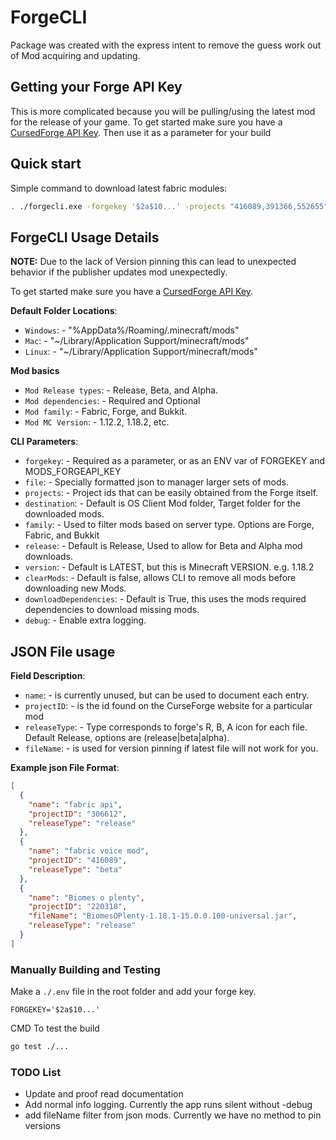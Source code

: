 # ForgeCLI

Package was created with the express intent to remove the guess work out of Mod acquiring and updating.

## Getting your Forge API Key

This is more complicated because you will be pulling/using the latest mod for the release of your game. To get started make sure you have a [CursedForge API Key](https://docs.curseforge.com/#getting-started). Then use it as a parameter for your build

## Quick start

Simple command to download latest fabric modules:

```bash
. ./forgecli.exe -forgekey '$2a$10...' -projects "416089,391366,552655" -family "fabric" -debug
```

## ForgeCLI Usage Details

**NOTE:** Due to the lack of Version pinning this can lead to unexpected behavior if the publisher updates mod unexpectedly.

To get started make sure you have a [CursedForge API Key](https://docs.curseforge.com/#getting-started).

**Default Folder Locations**:

- `Windows`: - "%AppData%/Roaming/.minecraft/mods"
- `Mac`: - "~/Library/Application Support/minecraft/mods"
- `Linux`: - "~/Library/Application Support/minecraft/mods"

**Mod basics**

- `Mod Release types`: - Release, Beta, and Alpha.
- `Mod dependencies`: - Required and Optional
- `Mod family`: - Fabric, Forge, and Bukkit.
- `Mod MC Version`: - 1.12.2, 1.18.2, etc.

**CLI Parameters**:

- `forgekey`: - Required as a parameter, or as an ENV var of FORGEKEY and MODS_FORGEAPI_KEY
- `file`: - Specially formatted json to manager larger sets of mods.
- `projects`: - Project ids that can be easily obtained from the Forge itself.
- `destination`: - Default is OS Client Mod folder, Target folder for the downloaded mods.
- `family`: - Used to filter mods based on server type. Options are Forge, Fabric, and Bukkit
- `release`: - Default is Release, Used to allow for Beta and Alpha mod downloads.
- `version`: - Default is LATEST, but this is Minecraft VERSION. e.g. 1.18.2
- `clearMods`: - Default is false, allows CLI to remove all mods before downloading new Mods.
- `downloadDependencies`: - Default is True, this uses the mods required dependencies to download missing mods.
- `debug`: - Enable extra logging.

## JSON File usage

**Field Description**:

- `name`: - is currently unused, but can be used to document each entry.
- `projectID`: - is the id found on the CurseForge website for a particular mod
- `releaseType`: - Type corresponds to forge's R, B, A icon for each file. Default Release, options are (release|beta|alpha).
- `fileName`: - is used for version pinning if latest file will not work for you.

**Example json File Format**:

```json
[
  {
    "name": "fabric api",
    "projectID": "306612",
    "releaseType": "release"
  },
  {
    "name": "fabric voice mod",
    "projectID": "416089",
    "releaseType": "beta"
  },
  {
    "name": "Biomes o plenty",
    "projectID": "220318",
    "fileName": "BiomesOPlenty-1.18.1-15.0.0.100-universal.jar",
    "releaseType": "release"
  }
]
```

### Manually Building and Testing

Make a `./.env` file in the root folder and add your forge key.

```text
FORGEKEY='$2a$10...'
```

CMD To test the build

```bash
go test ./...
```

### TODO List

- Update and proof read documentation
- Add normal info logging. Currently the app runs silent without -debug
- add fileName filter from json mods. Currently we have no method to pin versions
